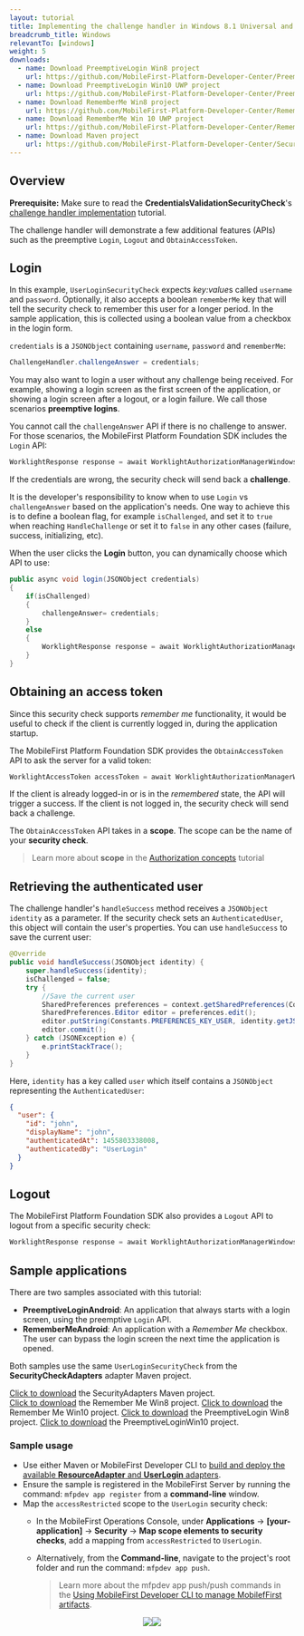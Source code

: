 ```yaml
---
layout: tutorial
title: Implementing the challenge handler in Windows 8.1 Universal and Windows 10 UWP applications
breadcrumb_title: Windows
relevantTo: [windows]
weight: 5
downloads:
  - name: Download PreemptiveLogin Win8 project
    url: https://github.com/MobileFirst-Platform-Developer-Center/PreemptiveLoginWin8/tree/release80
  - name: Download PreemptiveLogin Win10 UWP project
    url: https://github.com/MobileFirst-Platform-Developer-Center/PreemptiveLoginWin10/tree/release80
  - name: Download RememberMe Win8 project
    url: https://github.com/MobileFirst-Platform-Developer-Center/RememberMeWin8/tree/release80
  - name: Download RememberMe Win 10 UWP project
    url: https://github.com/MobileFirst-Platform-Developer-Center/RememberMeWin10/tree/release80  
  - name: Download Maven project
    url: https://github.com/MobileFirst-Platform-Developer-Center/SecurityCheckAdapters/tree/release80
---
```

## Overview
**Prerequisite:** Make sure to read the **CredentialsValidationSecurityCheck**'s [challenge handler implementation](../../credentials-validation/android) tutorial.

The challenge handler will demonstrate a few additional features (APIs) such as the preemptive `Login`, `Logout` and `ObtainAccessToken`.

## Login
In this example, `UserLoginSecurityCheck` expects *key:value*s called `username` and `password`. Optionally, it also accepts a boolean `rememberMe` key that will tell the security check to remember this user for a longer period. In the sample application, this is collected using a boolean value from a checkbox in the login form.

`credentials` is a `JSONObject` containing `username`, `password` and `rememberMe`:

```c#
ChallengeHandler.challengeAnswer = credentials;
```

You may also want to login a user without any challenge being received. For example, showing a login screen as the first screen of the application, or showing a login screen after a logout, or a login failure. We call those scenarios **preemptive logins**.

You cannot call the `challengeAnswer` API if there is no challenge to answer. For those scenarios, the MobileFirst Platform Foundation SDK includes the `Login` API:

```c#
WorklightResponse response = await WorklightAuthorizationManagerWindows.Instance.Login(String securityCheckName, JObject credentials);
```

If the credentials are wrong, the security check will send back a **challenge**.

It is the developer's responsibility to know when to use `Login` vs `challengeAnswer` based on the application's needs. One way to achieve this is to define a boolean flag, for example `isChallenged`, and set it to `true` when reaching `HandleChallenge` or set it to `false` in any other cases (failure, success, initializing, etc).

When the user clicks the **Login** button, you can dynamically choose which API to use:

```c#
public async void login(JSONObject credentials)
{
    if(isChallenged)
    {
        challengeAnswer= credentials;
    }
    else
    {
        WorklightResponse response = await WorklightAuthorizationManagerWindows.Instance.Login(securityCheckName, credentials);
    }
}
```
## Obtaining an access token
Since this security check supports *remember me* functionality, it would be useful to check if the client is currently logged in, during the application startup.

The MobileFirst Platform Foundation SDK provides the `ObtainAccessToken` API to ask the server for a valid token:

```c#
WorklightAccessToken accessToken = await WorklightAuthorizationManagerWindows.Instance.ObtainAccessToken(scope);
```

If the client is already logged-in or is in the *remembered* state, the API will trigger a success. If the client is not logged in, the security check will send back a challenge.

The `ObtainAccessToken` API takes in a **scope**. The scope can be the name of your **security check**.

> Learn more about **scope** in the [Authorization concepts](../../authorization-concepts) tutorial

## Retrieving the authenticated user
The challenge handler's `handleSuccess` method receives a `JSONObject identity` as a parameter.
If the security check sets an `AuthenticatedUser`, this object will contain the user's properties. You can use `handleSuccess` to save the current user:

```java
@Override
public void handleSuccess(JSONObject identity) {
    super.handleSuccess(identity);
    isChallenged = false;
    try {
        //Save the current user
        SharedPreferences preferences = context.getSharedPreferences(Constants.PREFERENCES_FILE, Context.MODE_PRIVATE);
        SharedPreferences.Editor editor = preferences.edit();
        editor.putString(Constants.PREFERENCES_KEY_USER, identity.getJSONObject("user").toString());
        editor.commit();
    } catch (JSONException e) {
        e.printStackTrace();
    }
}
```

Here, `identity` has a key called `user` which itself contains a `JSONObject` representing the `AuthenticatedUser`:

```json
{
  "user": {
    "id": "john",
    "displayName": "john",
    "authenticatedAt": 1455803338008,
    "authenticatedBy": "UserLogin"
  }
}
```

## Logout
The MobileFirst Platform Foundation SDK also provides a `Logout` API to logout from a specific security check:

```c#
WorklightResponse response = await WorklightAuthorizationManagerWindows.Instance.Logout(securityCheckName);
```

## Sample applications
There are two samples associated with this tutorial:

- **PreemptiveLoginAndroid**: An application that always starts with a login screen, using the preemptive `Login` API.
- **RememberMeAndroid**: An application with a *Remember Me* checkbox. The user can bypass the login screen the next time the application is opened.

Both samples use the same `UserLoginSecurityCheck` from the **SecurityCheckAdapters** adapter Maven project.

[Click to download](https://github.com/MobileFirst-Platform-Developer-Center/SecurityCheckAdapters/tree/release80) the SecurityAdapters Maven project.  
[Click to download](https://github.com/MobileFirst-Platform-Developer-Center/RememberMeWin8/tree/release80) the Remember Me Win8 project.
[Click to download](https://github.com/MobileFirst-Platform-Developer-Center/RememberMeWin10/tree/release80) the Remember Me Win10 project.
[Click to download](https://github.com/MobileFirst-Platform-Developer-Center/PreemptiveLoginWin8/tree/release80) the PreemptiveLogin Win8 project.
[Click to download](https://github.com/MobileFirst-Platform-Developer-Center/PreemptiveLoginWin10/tree/release80) the PreemptiveLoginWin10 project.

### Sample usage

* Use either Maven or MobileFirst Developer CLI to [build and deploy the available **ResourceAdapter** and **UserLogin** adapters](../../creating-adapters/).
* Ensure the sample is registered in the MobileFirst Server by running the command: `mfpdev app register` from a **command-line** window.
* Map the `accessRestricted` scope to the `UserLogin` security check:
    * In the MobileFirst Operations Console, under **Applications** → **[your-application]** → **Security** → **Map scope elements to security checks**, add a mapping from `accessRestricted` to `UserLogin`.
    * Alternatively, from the **Command-line**, navigate to the project's root folder and run the command: `mfpdev app push`.  

        > Learn more about the mfpdev app push/push commands in the [Using MobileFirst Developer CLI to manage MobilefFirst artifacts](../../../using-the-mfpf-sdk/using-mobilefirst-developer-cli-to-manage-mobilefirst-artifacts).

<div style="text-align:center">
    <img src="login-screen.png" style="display:inline"/><img src="balance.png" style="display:inline"/>
</div>
